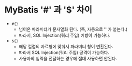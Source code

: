 # MyBatis '#' 과 '$' 차이

- `#{}`
  - 넘어온 파라미터가 문자열화 된다. (즉, 자동으로 '' 가 붙는다.)
  - 따라서, SQL Injection(쿼리 주입) 예방이 가능하다.
- `${}`
  - 해당 컬럼의 자료형에 맞춰서 파라미터 형이 변환된다.
  - 따라서 SQL Injection(쿼리 주입) 공격이 가능하다.
  - 사용자의 입력을 전달하는 경우에 절대 사용하면 안된다.
